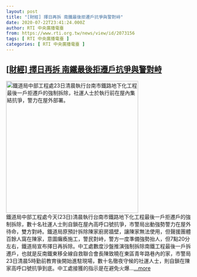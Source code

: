 ```yaml
---
layout: post
title: "[財經] 擇日再拆 南鐵最後拒遷戶抗爭與警對峙"
date: 2020-07-22T23:41:24.000Z
author: RTI 中央廣播電臺
from: https://www.rti.org.tw/news/view/id/2073156
tags: [ RTI 中央廣播電臺 ]
categories: [ RTI 中央廣播電臺 ]
---
```

<!--1595461284000-->
[[財經] 擇日再拆 南鐵最後拒遷戶抗爭與警對峙](https://www.rti.org.tw/news/view/id/2073156)
------

<div>
<img src="https://static.rti.org.tw/assets/thumbnails/2020/07/23/20200723000002M.jpg" width="360" alt="鐵道局中部工程處23日清晨執行台南市鐵路地下化工程最後一戶拒遷戶的強制拆除，社運人士於執行前在屋內集結抗爭，警力在屋外部署。" title="鐵道局中部工程處23日清晨執行台南市鐵路地下化工程最後一戶拒遷戶的強制拆除，社運人士於執行前在屋內集結抗爭，警力在屋外部署。"><br>鐵道局中部工程處今天(23日)清晨執行台南市鐵路地下化工程最後一戶拒遷戶的強制拆除，數十名社運人士則自鎖在屋內高呼口號抗爭，市警局出動強勢警力在屋外待命，雙方對峙。鐵道局原預計拆除陳家廚房牆壁，讓陳家無法使用，但聲援團體百餘人窩在陳家，意圖癱瘓施工，警民對峙，警方一度準備強勢抬人，但7點20分左右，鐵道局宣布擇日再拆除。中工處數度沙盤推演強制拆除南鐵工程最後一戶拆遷戶，也就是反南鐵東移全線自救聯合會長陳致曉在東區青年路巷內的家，市警局23日清晨5時勤前教育後開始進駐現場，數十名徹夜守候的社運人士，則自鎖在陳家高呼口號抗爭到底。中工處接獲的指示是在避免火爆...<a target="_blank" href="https://www.rti.org.tw/news/view/id/2073156">...more</a>
</div>
